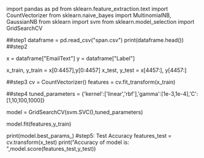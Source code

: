 import pandas as pd
from sklearn.feature_extraction.text import CountVectorizer
from sklearn.naive_bayes import MultinomialNB, GaussianNB
from sklearn import svm
from sklearn.model_selection import GridSearchCV

##step1
dataframe = pd.read_csv("span.csv")
print(dataframe.head())
##step2

x = dataframe["EmailText"]
y = dataframe["Label"]

x_train, y_train = x[0:4457],y[0:4457]
x_test, y_test = x[4457:], y[4457:]

##step3
cv = CountVectorizer()
features = cv.fit_transform(x_train)

##step4
tuned_parameters = {'kernel':['linear','rbf'],'gamma':[1e-3,1e-4],'C':[1,10,100,1000]}


model = GridSearchCV(svm.SVC(),tuned_parameters)

model.fit(features,y_train)

print(model.best_params_)
#step5: Test Accuracy
features_test = cv.transform(x_test)
print("Accuracy of model is: ",model.score(features_test,y_test))
